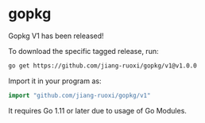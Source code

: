 # gopkg

Gopkg V1 has been released!

To download the specific tagged release, run:
```bash
go get https://github.com/jiang-ruoxi/gopkg/v1@v1.0.0
```
Import it in your program as:
```go
import "github.com/jiang-ruoxi/gopkg/v1"
```
It requires Go 1.11 or later due to usage of Go Modules.

